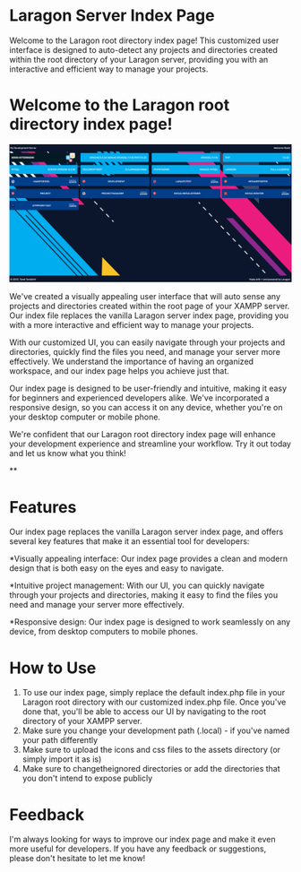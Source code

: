 # Laragon Server Index Page

Welcome to the Laragon root directory index page! This customized user interface is designed to auto-detect any projects and directories created within the root directory of your Laragon server, providing you with an interactive and efficient way to manage your projects.

# Welcome to the Laragon root directory index page!
![Screenshot of Laragon Server Index Page](assets/screenshot.png)

We've created a visually appealing user interface that will auto sense any projects and directories created within the root page of your XAMPP server. Our index file replaces the vanilla Laragon server index page, providing you with a more interactive and efficient way to manage your projects.

With our customized UI, you can easily navigate through your projects and directories, quickly find the files you need, and manage your server more effectively. We understand the importance of having an organized workspace, and our index page helps you achieve just that.

Our index page is designed to be user-friendly and intuitive, making it easy for beginners and experienced developers alike. We've incorporated a responsive design, so you can access it on any device, whether you're on your desktop computer or mobile phone.

We're confident that our Laragon root directory index page will enhance your development experience and streamline your workflow. Try it out today and let us know what you think!

**

# Features
Our index page replaces the vanilla Laragon server index page, and offers several key features that make it an essential tool for developers:

*Visually appealing interface: Our index page provides a clean and modern design that is both easy on the eyes and easy to navigate.

*Intuitive project management: With our UI, you can quickly navigate through your projects and directories, making it easy to find the files you need and manage your server more effectively.

*Responsive design: Our index page is designed to work seamlessly on any device, from desktop computers to mobile phones.

# How to Use
1. To use our index page, simply replace the default index.php file in your Laragon root directory with our customized index.php file. Once you've done that, you'll be able to access our UI by navigating to the root directory of your XAMPP server.
2. Make sure you change your development path (.local) - if you've named your path differently
3. Make sure to upload the icons and css files to the assets directory (or simply import it as is) 
4. Make sure to changetheignored directories or add the directories that you don't intend to expose publicly

# Feedback
I'm always looking for ways to improve our index page and make it even more useful for developers. If you have any feedback or suggestions, please don't hesitate to let me know!
